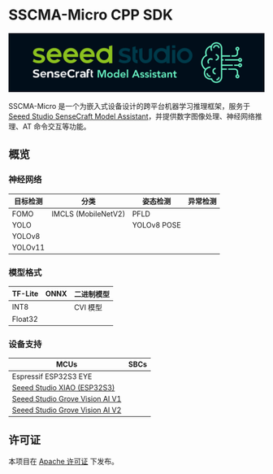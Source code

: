 # SSCMA-Micro CPP SDK

![SSCMA](docs/images/sscma.png)

SSCMA-Micro 是一个为嵌入式设备设计的跨平台机器学习推理框架，服务于 [Seeed Studio SenseCraft Model Assistant](https://github.com/Seeed-Studio/SSCMA)，并提供数字图像处理、神经网络推理、AT 命令交互等功能。

## 概览

### 神经网络

| 目标检测    | 分类                  | 姿态检测        | 异常检测 |
|---------|---------------------|-------------|------|
| FOMO    | IMCLS (MobileNetV2) | PFLD        |      |
| YOLO    |                     | YOLOv8 POSE |      |
| YOLOv8  |                     |             |      |
| YOLOv11 |                     |             |      |

### 模型格式

| TF-Lite | ONNX | 二进制模型 |
|---------|------|------------|
| INT8    |      | CVI 模型    |
| Float32 |      |            |

### 设备支持

| MCUs                                                                                                 | SBCs |
|------------------------------------------------------------------------------------------------------|------|
| Espressif ESP32S3 EYE                                                                                |      |
| [Seeed Studio XIAO (ESP32S3)](https://www.seeedstudio.com/XIAO-ESP32S3-p-5627.html)                   |      |
| [Seeed Studio Grove Vision AI V1](https://www.seeedstudio.com/Grove-Vision-AI-Module-p-5457.html)     |      |
| [Seeed Studio Grove Vision AI V2](https://www.seeedstudio.com/Grove-Vision-AI-Module-V2-p-5851.html)  |      |

## 许可证

本项目在 [Apache 许可证](LICENSES) 下发布。
